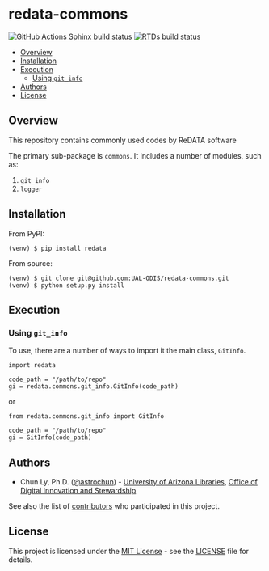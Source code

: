 # redata-commons

[![GitHub Actions Sphinx build status](https://img.shields.io/github/workflow/status/UAL-ODIS/redata-commons/Sphinx%20Docs%20Check?label=sphinx&color=blue)](https://github.com/UAL-ODIS/redata-commons/actions?query=workflow%3A%22Sphinx+Docs+Check%22)
[![RTDs build status](https://readthedocs.org/projects/redata-commons/badge/?version=latest&style=flat)](https://redata-commons.readthedocs.io/en/latest/)

- [Overview](#overview)
- [Installation](#installation)
- [Execution](#execution)
    - [Using `git_info`](#using-git_info)
- [Authors](#authors)
- [License](#license)


## Overview

This repository contains commonly used codes by ReDATA software

The primary sub-package is `commons`. It includes a number of modules, such as:
1. `git_info`
2. `logger`


## Installation

From PyPI:
```
(venv) $ pip install redata
```

From source:
```
(venv) $ git clone git@github.com:UAL-ODIS/redata-commons.git
(venv) $ python setup.py install
```


## Execution

### Using `git_info`

To use, there are a number of ways to import it the main class, `GitInfo`.

```python3
import redata

code_path = "/path/to/repo"
gi = redata.commons.git_info.GitInfo(code_path)
```

or

```python3
from redata.commons.git_info import GitInfo

code_path = "/path/to/repo"
gi = GitInfo(code_path)
```


## Authors

* Chun Ly, Ph.D. ([@astrochun](http://www.github.com/astrochun)) - [University of Arizona Libraries](https://github.com/ualibraries), [Office of Digital Innovation and Stewardship](https://github.com/UAL-ODIS)

See also the list of
[contributors](https://github.com/UAL-ODIS/redata-commons/contributors) who participated in this project.


## License

This project is licensed under the [MIT License](https://opensource.org/licenses/MIT) - see the [LICENSE](LICENSE) file for details.
